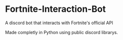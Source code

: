 # Fortnite-Interaction-Bot
A discord bot that interacts with Fortnite's official API

Made completly in Python using public discord librarys.
